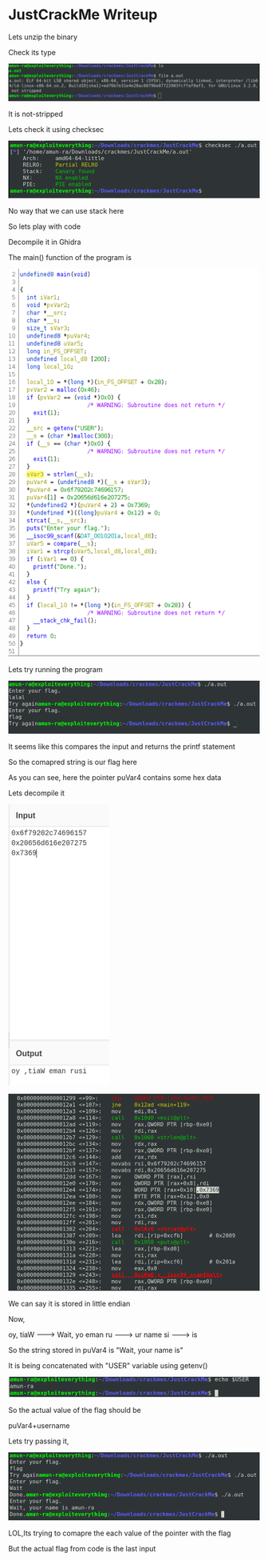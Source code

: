# JustCrackMe Writeup

Lets unzip the binary

Check its type

![I](pics/1.png)

It is not-stripped

Lets check it using checksec

![I](pics/2.png)

No way that we can use stack here

So lets play with code

Decompile it in Ghidra

The main() function of the program is

![I](pics/3.png)

Lets try running the program

![I](pics/4.png)

It seems like this compares the input and returns the printf statement

So the comapred string is our flag here

As you can see, here the pointer puVar4 contains some hex data

Lets decompile it

![I](pics/6.png)

![I](pics/7.png)

We can say it is stored in little endian

Now,

oy, tiaW ---> Wait, yo
eman ru  ---> ur name
si       ---> is

So the string stored in puVar4 is
"Wait, your name is"

It is being concatenated with "USER" variable using getenv()

![I](pics/5.png)

So the actual value of the flag should be

puVar4+username

Lets try passing it,

![I](pics/8.png)

LOL,Its trying to comapre the each value of the pointer with the flag

But the actual flag from code is the last input